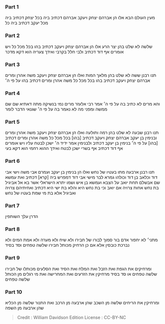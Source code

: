 
### Part 1
מעין העולם הבא אלו הן אברהם יצחק ויעקב אברהם דכתיב ביה בכל יצחק דכתיב ביה מכל יעקב דכתיב ביה כל

### Part 2
שלשה לא שלט בהן יצר הרע אלו הן אברהם יצחק ויעקב דכתיב בהו בכל מכל כל ויש אומרים אף דוד דכתיב ולבי חלל בקרבי ואידך צעריה הוא דקא מדכר

### Part 3
תנו רבנן ששה לא שלט בהן מלאך המות ואלו הן אברהם יצחק ויעקב משה אהרן ומרים אברהם יצחק ויעקב דכתיב בהו בכל מכל כל משה אהרן ומרים דכתיב בהו על פי ה׳

### Part 4
והא מרים לא כתיב בה על פי ה׳ אמר רבי אלעזר מרים נמי בנשיקה מתה דאתיא שם שם ממשה ומפני מה לא נאמר בה על פי ה׳ שגנאי הדבר לומר

### Part 5
תנו רבנן שבעה לא שלט בהן רמה ותולעה ואלו הן אברהם יצחק ויעקב משה אהרן ומרים ובנימין בן יעקב אברהם יצחק ויעקב דכתיב [בהו] בכל מכל כל משה אהרן ומרים דכתיב [בהו] על פי ה׳ בנימין בן יעקב דכתיב ולבנימין אמר ידיד ה׳ ישכן לבטח עליו ויש אומרים אף דוד דכתיב אף בשרי ישכן לבטח ואידך ההוא רחמי הוא דקא בעי

### Part 6
תנו רבנן ארבעה מתו בעטיו של נחש ואלו הן בנימין בן יעקב ועמרם אבי משה וישי אבי דוד וכלאב בן דוד וכולהו גמרא לבר מישי אבי דוד דמפרש ביה [קרא] דכתיב ואת עמשא שם אבשלם תחת יואב על הצבא ועמשא בן איש ושמו יתרא הישראלי אשר בא אל אביגיל בת נחש אחות צרויה אם יואב וכי בת נחש היא והלא בת ישי היא דכתיב ואחיתיהם צרויה ואביגיל אלא בת מי שמת בעטיו של נחש

### Part 7
הדרן עלך השותפין

### Part 8
מתני׳ לא יחפור אדם בור סמוך לבורו של חבירו ולא שיח ולא מערה ולא אמת המים ולא נברכת כובסין אלא אם כן הרחיק מכותל חבירו שלשה טפחים וסד בסיד

### Part 9
ומרחיקים את הגפת ואת הזבל ואת המלח ואת הסיד ואת הסלעים מכותלו של חבירו שלשה טפחים או סד בסיד מרחיקין את הזרעים ואת המחרישה ואת מי רגלים מן הכותל שלשה טפחים

### Part 10
ומרחיקין את הריחים שלשה מן השכב שהן ארבעה מן הרכב ואת התנור שלשה מן הכליא שהן ארבעה מן השפה

>Credit : William Davidson Edition
>License : CC-BY-NC